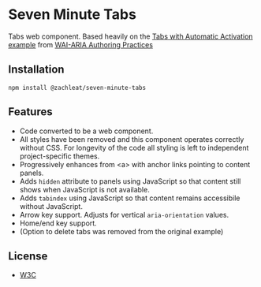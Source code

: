 # Seven Minute Tabs

Tabs web component. Based heavily on the [Tabs with Automatic Activation example](https://www.w3.org/TR/wai-aria-practices/examples/tabs/tabs-1/tabs.html) from [WAI-ARIA Authoring Practices](https://www.w3.org/TR/wai-aria-practices/#tabpanel)

## Installation

```
npm install @zachleat/seven-minute-tabs
```

## Features

* Code converted to be a web component.
* All styles have been removed and this component operates correctly without CSS. For longevity of the code all styling is left to independent project-specific themes.
* Progressively enhances from &lt;a&gt; with anchor links pointing to content panels.
* Adds `hidden` attribute to panels using JavaScript so that content still shows when JavaScript is not available.
* Adds `tabindex` using JavaScript so that content remains accessibile without JavaScript.
* Arrow key support. Adjusts for vertical `aria-orientation` values.
* Home/end key support.
* (Option to delete tabs was removed from the original example)

## License

* [W3C](https://www.w3.org/Consortium/Legal/2015/copyright-software-and-document)
